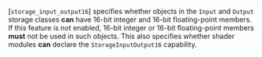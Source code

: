 [`storage_input_output16`] specifies whether objects in the `Input`
and `Output` storage classes  **can**  have 16-bit integer and 16-bit
floating-point members.
If this feature is not enabled, 16-bit integer or 16-bit floating-point
members  **must**  not be used in such objects.
This also specifies whether shader modules  **can**  declare the
`StorageInputOutput16` capability.